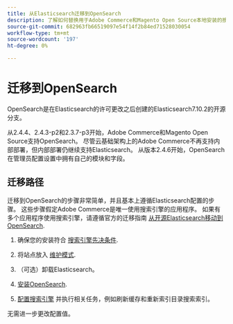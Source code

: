 ```yaml
---
title: 从Elasticsearch迁移到OpenSearch
description: 了解如何替换用于Adobe Commerce和Magento Open Source本地安装的搜索引擎。
source-git-commit: 682963fb66519097e54f14f2b84ed71528030054
workflow-type: tm+mt
source-wordcount: '197'
ht-degree: 0%

---
```



# 迁移到OpenSearch

OpenSearch是在Elasticsearch的许可更改之后创建的Elasticsearch7.10.2的开源分支。

从2.4.4、2.4.3-p2和2.3.7-p3开始，Adobe Commerce和Magento Open Source支持OpenSearch。 尽管云基础架构上的Adobe Commerce不再支持内部部署，但内部部署仍继续支持Elasticsearch。 从版本2.4.6开始，OpenSearch在管理员配置设置中拥有自己的模块和字段。

## 迁移路径

迁移到OpenSearch的步骤非常简单，并且基本上遵循Elasticsearch配置的步骤。 这些步骤假定Adobe Commerce是唯一使用搜索引擎的应用程序。 如果有多个应用程序使用搜索引擎，请遵循官方的迁移指南 [从开源Elasticsearch移动到OpenSearch](https://opensearch.org/blog/technical-posts/2021/10/moving-from-opensource-elasticsearch-to-opensearch/).

1. 确保您的安装符合 [搜索引擎先决条件](../../installation/prerequisites/search-engine/overview.md).

1. 将站点放入 [维护模式](../../installation/tutorials/maintenance-mode.md).

1. （可选）卸载Elasticsearch。

1. [安装OpenSearch](https://opensearch.org/docs/latest/opensearch/install/important-settings/).

1. [配置搜索引擎](../../configuration/search/configure-search-engine.md) 并执行相关任务，例如刷新缓存和重新索引目录搜索索引。

无需进一步更改配置值。
